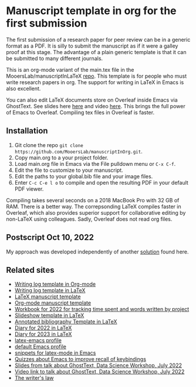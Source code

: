 # Manuscript template in org for the first submission 

The first submission of a research paper for peer review can be in a generic format as a PDF.
It is silly to submit the manuscript as if it were a galley proof at this stage.
The advantage of a plain generic template is that it can be submitted to many different journals.

This is an org-mode variant of the main.tex file in the MooersLab/manuscriptInLaTeX [repo](https://github.com/MooersLab/manuscriptInLaTeX).
This template is for people who must write research papers in org.
The support for writing in LaTeX in Emacs is also excellent.

You can also edit LaTeX documents store on Overleaf inside Emacs via GhostText.
See slides here [here](https://github.com/MooersLab/DSW22ghosttext) and video [here](https://mediasite.ouhsc.edu/Mediasite/Channel/python/watch/4da0872f028c4255ae12935655e911321d).
This brings the full power of Emacs to Overleaf.
Compiling tex files in Overleaf is faster.

## Installation

1. Git clone the repo `git clone https://github.com/MooersLab/manuscriptInOrg.git`.
2. Copy main.org to a your project folder.
3. Load main.org file in Emacs via the File pulldown menu or `C-x C-f`.
4. Edit the file to customize to your manuscript.
5. Edit the paths to your global.bib file and your image files.
6. Enter `C-c C-e l o` to compile and open the resulting PDF in your default PDF viewer.

Compiling takes several seconds on a 2018 MacBook Pro with 32 GB of RAM. 
There is a better way. 
The correpsonding LaTeX compiles faster in Overleaf, which also provides superior support for collaborative editing by non-LaTeX using colleagues.
Sadly, Overleaf does not read org files.

## Postscript Oct 10, 2022
My approach was developed independently of another [solution](https://github.com/fangohr/template-latex-paper-from-orgmode/issues/4) found here. 

## Related sites

- [Writing log template in Org-mode](https://github.com/MooersLab/writingLogTemplateInOrg)
- [Writing log template in LaTeX](https://github.com/MooersLab/writingLogTemplate)
- [LaTeX manuscript template](https://github.com/MooersLab/manuscriptInLaTeX/edit/main/README.md)
- [Org-mode manuscript template](https://github.com/MooersLab/manuscriptInOrg/edit/main/README.md)
- [Workbook for 2022 for tracking time spent and words written by project](https://github.com/MooersLab/writingProgress2022)
- [Slideshow template in LaTeX](https://github.com/MooersLab/slideshowTemplateLaTeX)
- [Annotated bibliography Template in LaTeX](https://github.com/MooersLab/annotatedBibliography)
- [Diary for 2022 in LaTeX](https://github.com/MooersLab/diary2022inLaTeX)
- [Diary for 2023 in LaTeX](https://github.com/MooersLab/diary2023inLaTeX)
- [latex-emacs profile](https://github.com/MooersLab/latex-emacs)
- [default Emacs profile](https://github.com/MooersLab/configorg)
- [snippets for latex-mode in Emacs](https://github.com/MooersLab/snippet-latex-mode)
- [Quizzes about Emacs to improve recall of keybindings](https://github.com/MooersLab/qemacs)
- [Slides from talk about GhostText, Data Science Workshop, July 2022](https://github.com/MooersLab/DSW22ghosttext)
- [Video link to talk about GhostText, Data Science Workshop, July 2022](https://mediasite.ouhsc.edu/Mediasite/Channel/python/watch/4da0872f028c4255ae12935655e911321d)
- [The writer's law](https://github.com/MooersLab/thewriterslaw)
